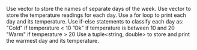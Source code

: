 Use vector<string> to store the names of separate days of the week.
Use vector<double> to store the temperature readings for each day.
Use a for loop to print each day and its temperature.
Use if-else statements to classify each day as:
"Cold" if temperature < 10
”Ok" if temperature is between 10 and 20
"Warm" if temperature > 20
Use a tuple<string, double> to store and print the warmest day and its temperature.